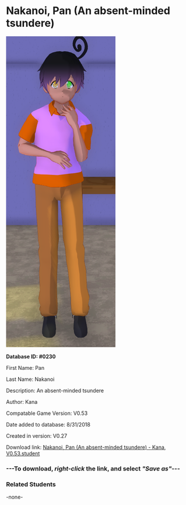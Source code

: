 # Nakanoi, Pan (An absent-minded tsundere)

<img src="../../Files/Images/Nakanoi, Pan (An absent-minded tsundere).png" title="Nakanoi, Pan (An absent-minded tsundere) - Kana, V0.53">

**Database ID: #0230**

First Name: Pan

Last Name: Nakanoi

Description: An absent-minded tsundere

Author: Kana

Compatable Game Version: V0.53

Date added to database: 8/31/2018

Created in version: V0.27

Download link: <a href="https://raw.githubusercontent.com/Arbiter1223/Daigaku-Gurashi-Custom-Students/master/Files/Student%20Files/Nakanoi%2C%20Pan%20(An%20absent-minded%20tsundere)%20-%20Kana%2C%20V0.53.student">Nakanoi, Pan (An absent-minded tsundere) - Kana, V0.53.student</a>

### ---**To download, _right-click_ the link, and select _"Save as"_**---

### Related Students

-none-
